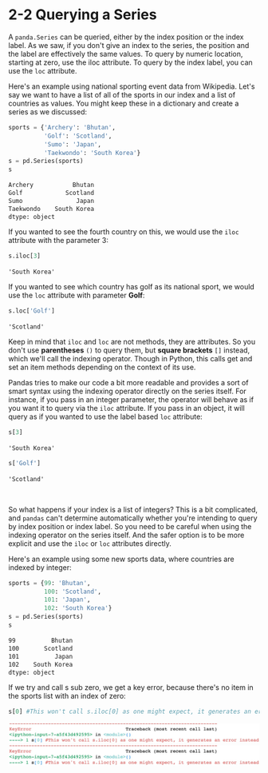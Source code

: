# 2-2 Querying a Series

A `panda.Series` can be queried, either by the index position or the index label. As we saw, if you don't give an index to the series, the position and the label are effectively the same values. To query by numeric location, starting at zero, use the iloc attribute. To query by the index label, you can use the `loc` attribute.

Here's an example using national sporting event data from Wikipedia. Let's say we want to have a list of all of the sports in our index and a list of countries as values. You might keep these in a dictionary and create a series as we discussed:
```python
sports = {'Archery': 'Bhutan',
          'Golf': 'Scotland',
          'Sumo': 'Japan',
          'Taekwondo': 'South Korea'}
s = pd.Series(sports)
s
```
```
Archery           Bhutan
Golf            Scotland
Sumo               Japan
Taekwondo    South Korea
dtype: object
```

If you wanted to see the fourth country on this, we would use the `iloc` attribute with the parameter 3:
```python
s.iloc[3]
```
```'South Korea'```

If you wanted to see which country has golf as its national sport, we would use the `loc` attribute with parameter **Golf**:
```python
s.loc['Golf']
```
```'Scotland'```

Keep in mind that `iloc` and `loc` are not methods, they are attributes. So you don't use **parentheses** `()` to query them, but **square brackets** `[]` instead, which we'll call the indexing operator. Though in Python, this calls get and set an item methods depending on the context of its use.


Pandas tries to make our code a bit more readable and provides a sort of smart syntax using the indexing operator directly on the series itself. For instance, if you pass in an integer parameter, the operator will behave as if you want it to query via the `iloc` attribute. If you pass in an object, it will query as if you wanted to use the label based `loc` attribute:

```python
s[3]
```
```'South Korea'```
```python
s['Golf']
```
```'Scotland'```

<br/>

So what happens if your index is a list of integers? This is a bit complicated, and `pandas` can't determine automatically whether you're intending to query by index position or index label. So you need to be careful when using the indexing operator on the series itself. And the safer option is to be more explicit and use the `iloc` or `loc` attributes directly. 

Here's an example using some new sports data, where countries are indexed by integer:
```python
sports = {99: 'Bhutan',
          100: 'Scotland',
          101: 'Japan',
          102: 'South Korea'}
s = pd.Series(sports)
s
```
```
99          Bhutan
100       Scotland
101          Japan
102    South Korea
dtype: object
```

If we try and call s sub zero, we get a key error, because there's no item in the sports list with an index of zero:
```python
s[0] #This won't call s.iloc[0] as one might expect, it generates an error instead
```

<img src='https://github.com/siyinghan/Notes/raw/master/Applied%20Data%20Science%20with%20Python%20(Coursera%20Specialization)/01%20Introduction%20to%20Data%20Science%20in%20Python/Image/005.png' alt='005' widht='70%' />

<img src='https://github.com/siyinghan/Notes/raw/master/Applied%20Data%20Science%20with%20Python%20(Coursera%20Specialization)/01%20Introduction%20to%20Data%20Science%20in%20Python/Image/005.png' alt='005' widht='80%' />
































